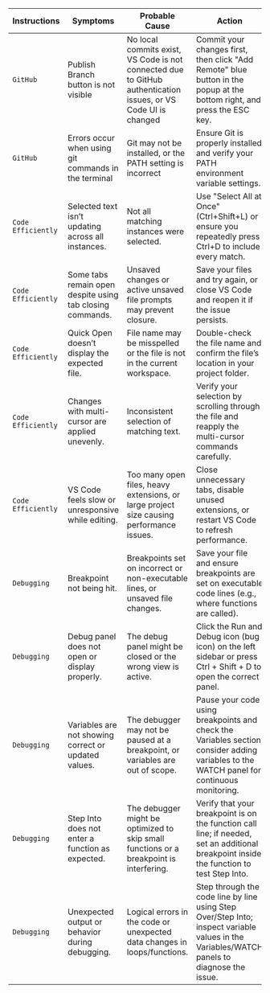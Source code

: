 | **Instructions** | **Symptoms** | **Probable Cause** | **Action** |
| ------------ | ------------ | ------------------ | ---------- |
|`GitHub`|Publish Branch button is not visible|No local commits exist, VS Code is not connected due to GitHub authentication issues, or VS Code UI is changed|Commit your changes first, then click "Add Remote" blue button in the popup at the bottom right, and press the ESC key.|
|`GitHub`|Errors occur when using git commands in the terminal|Git may not be installed, or the PATH setting is incorrect|Ensure Git is properly installed and verify your PATH environment variable settings.|
|`Code Efficiently`|Selected text isn’t updating across all instances.|Not all matching instances were selected.|Use "Select All at Once" (Ctrl+Shift+L) or ensure you repeatedly press Ctrl+D to include every match.|
|`Code Efficiently`|Some tabs remain open despite using tab closing commands.|Unsaved changes or active unsaved file prompts may prevent closure.|Save your files and try again, or close VS Code and reopen it if the issue persists.|
|`Code Efficiently`|Quick Open doesn’t display the expected file.|File name may be misspelled or the file is not in the current workspace.|Double-check the file name and confirm the file’s location in your project folder.|
|`Code Efficiently`|Changes with multi-cursor are applied unevenly.|Inconsistent selection of matching text.|Verify your selection by scrolling through the file and reapply the multi-cursor commands carefully.|
|`Code Efficiently`|VS Code feels slow or unresponsive while editing.|Too many open files, heavy extensions, or large project size causing performance issues.|Close unnecessary tabs, disable unused extensions, or restart VS Code to refresh performance.|
|`Debugging`|Breakpoint not being hit.|Breakpoints set on incorrect or non-executable lines, or unsaved file changes.|Save your file and ensure breakpoints are set on executable code lines (e.g., where functions are called).|
|`Debugging`|Debug panel does not open or display properly.|The debug panel might be closed or the wrong view is active.|Click the Run and Debug icon (bug icon) on the left sidebar or press Ctrl + Shift + D to open the correct panel.|
|`Debugging`|Variables are not showing correct or updated values.|The debugger may not be paused at a breakpoint, or variables are out of scope.|Pause your code using breakpoints and check the Variables section; consider adding variables to the WATCH panel for continuous monitoring.|
|`Debugging`|Step Into does not enter a function as expected.|The debugger might be optimized to skip small functions or a breakpoint is interfering.|Verify that your breakpoint is on the function call line; if needed, set an additional breakpoint inside the function to test Step Into.|
|`Debugging`|Unexpected output or behavior during debugging.|Logical errors in the code or unexpected data changes in loops/functions.|Step through the code line by line using Step Over/Step Into; inspect variable values in the Variables/WATCH panels to diagnose the issue.|